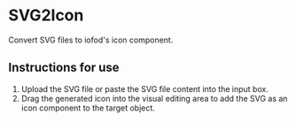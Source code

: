 # SVG2Icon

Convert SVG files to iofod's icon component.

## Instructions for use

1. Upload the SVG file or paste the SVG file content into the input box.
2. Drag the generated icon into the visual editing area to add the SVG as an icon component to the target object.
